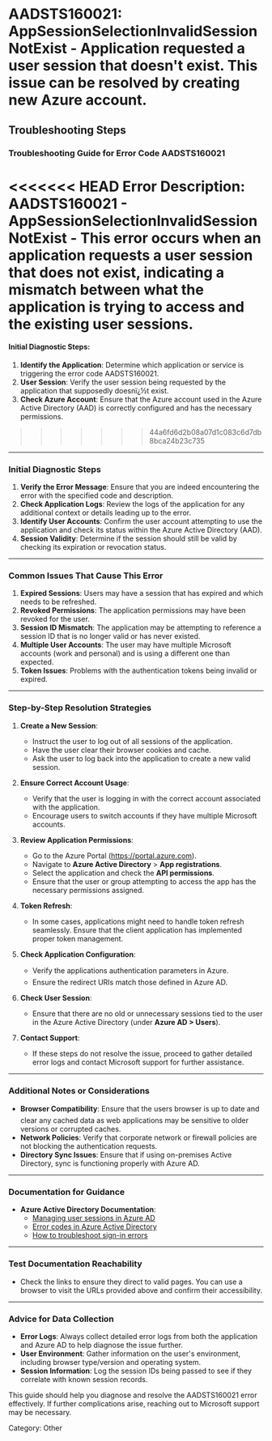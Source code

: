 # AADSTS160021: AppSessionSelectionInvalidSessionNotExist - Application requested a user session that doesn't exist. This issue can be resolved by creating new Azure account.


## Troubleshooting Steps
### Troubleshooting Guide for Error Code AADSTS160021

<<<<<<< HEAD
**Error Description**: AADSTS160021 - AppSessionSelectionInvalidSessionNotExist - This error occurs when an application requests a user session that does not exist, indicating a mismatch between what the application is trying to access and the existing user sessions.
=======
#### Initial Diagnostic Steps:
1. **Identify the Application**: Determine which application or service is triggering the error code AADSTS160021.
2. **User Session**: Verify the user session being requested by the application that supposedly doesnï¿½t exist.
3. **Check Azure Account**: Ensure that the Azure account used in the Azure Active Directory (AAD) is correctly configured and has the necessary permissions.
>>>>>>> 44a6fd6d2b08a07d1c083c6d7db8bca24b23c735

---

### Initial Diagnostic Steps

1. **Verify the Error Message**: Ensure that you are indeed encountering the error with the specified code and description.
2. **Check Application Logs**: Review the logs of the application for any additional context or details leading up to the error.
3. **Identify User Accounts**: Confirm the user account attempting to use the application and check its status within the Azure Active Directory (AAD).
4. **Session Validity**: Determine if the session should still be valid by checking its expiration or revocation status.

---

### Common Issues That Cause This Error

1. **Expired Sessions**: Users may have a session that has expired and which needs to be refreshed.
2. **Revoked Permissions**: The application permissions may have been revoked for the user.
3. **Session ID Mismatch**: The application may be attempting to reference a session ID that is no longer valid or has never existed.
4. **Multiple User Accounts**: The user may have multiple Microsoft accounts (work and personal) and is using a different one than expected.
5. **Token Issues**: Problems with the authentication tokens being invalid or expired.

---

### Step-by-Step Resolution Strategies

1. **Create a New Session**:
   - Instruct the user to log out of all sessions of the application.
   - Have the user clear their browser cookies and cache.
   - Ask the user to log back into the application to create a new valid session.

2. **Ensure Correct Account Usage**:
   - Verify that the user is logging in with the correct account associated with the application.
   - Encourage users to switch accounts if they have multiple Microsoft accounts.

3. **Review Application Permissions**:
   - Go to the Azure Portal (https://portal.azure.com).
   - Navigate to **Azure Active Directory** > **App registrations**.
   - Select the application and check the **API permissions**.
   - Ensure that the user or group attempting to access the app has the necessary permissions assigned.

4. **Token Refresh**:
   - In some cases, applications might need to handle token refresh seamlessly. Ensure that the client application has implemented proper token management.
   
5. **Check Application Configuration**:
   - Verify the applications authentication parameters in Azure.
   - Ensure the redirect URIs match those defined in Azure AD.

6. **Check User Session**: 
   - Ensure that there are no old or unnecessary sessions tied to the user in the Azure Active Directory (under **Azure AD > Users**).

7. **Contact Support**: 
   - If these steps do not resolve the issue, proceed to gather detailed error logs and contact Microsoft support for further assistance.

---

### Additional Notes or Considerations

- **Browser Compatibility**: Ensure that the users browser is up to date and clear any cached data as web applications may be sensitive to older versions or corrupted caches.
- **Network Policies**: Verify that corporate network or firewall policies are not blocking the authentication requests.
- **Directory Sync Issues**: Ensure that if using on-premises Active Directory, sync is functioning properly with Azure AD.

---

### Documentation for Guidance

- **Azure Active Directory Documentation**: 
  - [Managing user sessions in Azure AD](https://docs.microsoft.com/en-us/azure/active-directory/develop/msal-net-application-configuration#user-sessions)
  - [Error codes in Azure Active Directory](https://docs.microsoft.com/en-us/azure/active-directory/develop/reference-aad-errors)
  - [How to troubleshoot sign-in errors](https://docs.microsoft.com/en-us/azure/active-directory/user-help/user-help-authentication-error-messages)

---

### Test Documentation Reachability

- Check the links to ensure they direct to valid pages. You can use a browser to visit the URLs provided above and confirm their accessibility.

---

### Advice for Data Collection

- **Error Logs**: Always collect detailed error logs from both the application and Azure AD to help diagnose the issue further.
- **User Environment**: Gather information on the user's environment, including browser type/version and operating system.
- **Session Information**: Log the session IDs being passed to see if they correlate with known session records.

This guide should help you diagnose and resolve the AADSTS160021 error effectively. If further complications arise, reaching out to Microsoft support may be necessary.

Category: Other